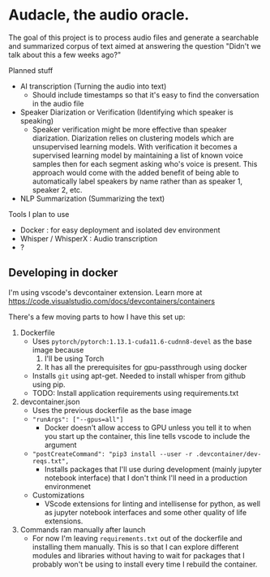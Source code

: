 # Audacle, the audio oracle.

The goal of this project is to process audio files and generate a searchable and summarized corpus of text aimed at answering the question "Didn't we talk about this a few weeks ago?"

Planned stuff

- AI transcription (Turning the audio into text)
    - Should include timestamps so that it's easy to find the conversation in the audio file
- Speaker Diarization or Verification (Identifying which speaker is speaking)
    - Speaker verification might be more effective than speaker diarization.  Diarization relies on clustering models which are unsupervised learning models.  With verification it becomes a supervised learning model by maintaining a list of known voice samples then for each segment asking who's voice is present.  This approach would come with the added benefit of being able to automatically label speakers by name rather than as speaker 1, speaker 2, etc.
- NLP Summarization (Summarizing the text)



Tools I plan to use
- Docker : for easy deployment and isolated dev environment
- Whisper / WhisperX : Audio transcription
- ?

## Developing in docker

I'm using vscode's devcontainer extension.  Learn more at https://code.visualstudio.com/docs/devcontainers/containers

There's a few moving parts to how I have this set up:

1. Dockerfile
    - Uses `pytorch/pytorch:1.13.1-cuda11.6-cudnn8-devel` as the base image because
        1. I'll be using Torch
        2. It has all the prerequisites for gpu-passthrough using docker
    - Installs `git` using apt-get.  Needed to install whisper from github using pip.
    - TODO: Install application requirements using requirements.txt
2. devcontainer.json
    - Uses the previous dockerfile as the base image
    - `"runArgs": ["--gpus=all"]` 
        - Docker doesn't allow access to GPU unless you tell it to when you start up the container, this line tells vscode to include the argument
    - `"postCreateCommand": "pip3 install --user -r .devcontainer/dev-reqs.txt",`
        - Installs packages that I'll use during development (mainly jupyter notebook interface) that I don't think I'll need in a production environmenet
    - Customizations
        - VScode extensions for linting and intellisense for python, as well as jupyter notebook interfaces and some other quality of life extensions.
3. Commands ran manually after launch
    - For now I'm leaving `requirements.txt` out of the dockerfile and installing them manually.  This is so that I can explore different modules and libraries without having to wait for packages that I probably won't be using to install every time I rebuild the container.